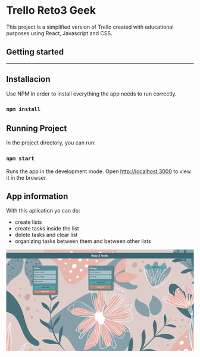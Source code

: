 # Trello Reto3 Geek

This project is a simplified version of Trello created with educational purposes using React, Javascript and CSS.

## Getting started
-------------------

## Installacion

Use NPM in order to install everything the app needs to run correctly.

### `npm install`

## Running Project

In the project directory, you can run:

### `npm start`

Runs the app in the development mode.
Open [http://localhost:3000](http://localhost:3000) to view it in the browser.

## App information

With this aplication yo can do:
- create lists
- create tasks inside the list
- delete tasks and clear list
- organizing tasks between them and between other lists

![_](img/readme/inicio.png)



